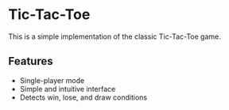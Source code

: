 # Tic-Tac-Toe

This is a simple implementation of the classic Tic-Tac-Toe game.

## Features

- Single-player mode
- Simple and intuitive interface
- Detects win, lose, and draw conditions
